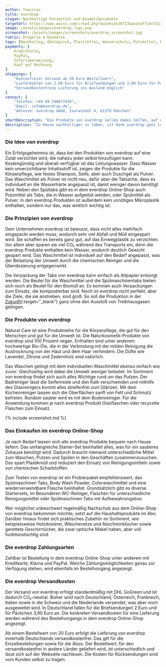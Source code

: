 ```yaml
---
author: Tomislav
title: everdrop
slogan: Nachhaltige Putzmittel und Kosmetikprodukte
targetUrl: https://www.awin1.com/cread.php?awinmid=26713&awinaffid=731132
image: /assets/images/everdrop_logo.png
screenshot: /assets/images/screenshots/everdrop_screenshot.jpg
rubric: Drogerie & Kosmetik
tags: [Nachhaltig, Ökologisch, Plastikfrei, Wasserschutz, Putzmittel, Reinigungsmittel, Kosmetik]
payments: [
    Kreditkarte,
    PayPal,
    Sofortüberweisung,
    Kauf auf Rechnung
]
shippings: [
    "Kostenfreier Versand ab 20 Euro Bestellwert",
    "Lieferkosten von 2,00 Euro für Briefsendungen und 3,90 Euro für Paketsendungen",
    "Versandkostenfreie Lieferung ins Ausland möglich"
]
contact: [
    "Telefon: +49 89 248877410",
    "Email: info@everdrop.de",
    "Adresse: everdrop GmbH, Isarwinkel 4, 81379 München"
]
shortDescription: "Die Produkte von everdrop sollen dabei helfen, auf das Einwegplastik zu verzichten, die Treibhausgasemissionen zu reduzieren und die chemische Belastung zu verringern."
description: "Zu Hause nachhaltiger zu leben, ist dank everdrop ganz leicht. Das Unternehmen achtet im Besonderen darauf, was wirklich gebraucht wird, und lässt weg, was unnötig ist. Allem voran lässt sich dadurch im Haushalt schnell und einfach auf Plastik verzichten."
---
```


### Die Idee von everdrop

Ein Erfolgsgeheimnis ist, dass bei den Produkten von everdrop auf eine Zutat verzichtet wird, die nahezu jeder selbst hinzufügen kann. Kostengünstig und überall verfügbar ist das Leitungswasser. Dass Wasser kein unverzichtbarer Inhaltsstoff ist, zeigen die Produkte für die Körperpflege, wie festes Shampoo, Seife, aber auch Duschgel als Pulver. Das Waschmittel als Pulver ist nicht neu, dafür aber die Tatsache, dass es individuell an die Wasserhärte angepasst ist, damit weniger davon benötigt wird. Neben den Spültabs gibt es in dem everdrop Online-Shop auch Putzmittel als Tabs, die in Wasser aufgelöst werden, oder Spülmittel als Pulver. In den everdrop Produkten ist außerdem kein unnötiges Mikroplastik enthalten, sondern nur das, was wirklich wichtig ist.

### Die Prinzipien von everdrop

Dem Unternehmen everdrop ist bewusst, dass nicht alles mehrfach eingepackt werden muss, wodurch sehr viel Abfall und Müll eingespart wird. Sie schaffen es bereits ganz gut, auf das Einwegplastik zu verzichten. Vor allem aber sparen sie viel CO₂ während des Transports ein, denn die everdrop Produkte enthalten kein Wasser, wodurch deutlich Gewicht gespart wird. Das Waschmittel ist individuell auf den Bedarf angepasst, was der Belastung der Umwelt durch die chemischen Reiniger und die Überdosierung entgegenwirkt.

Die Verpackung der Tabs von everdrop kann einfach als Altpapier entsorgt werden. Die Beutel für die Waschmittel und die Spülmaschinentabs bieten sich noch als Beutel für den Biomüll an. Es kommen auch Verpackungen zum Einsatz, die kompostierbar sind. Noch ist everdrop nicht perfekt, aber die Ziele, die sie anstreben, sind groß. So soll die Produktion in der [Zukunft](https://mission.everdrop.de/){:target="_blank"} ganz ohne den Ausstoß von Treibhausgasen gelingen.

### Die Produkte von everdrop

Natural Care ist eine Produktreihe für die Körperpflege, die gut für den Menschen und gut für die Umwelt ist. Die Naturkosmetik-Produkte von everdrop sind 100 Prozent vegan. Enthalten sind unter anderem hochwertige Bio-Öle, die in der Verbindung mit der milden Reinigung die Austrocknung von der Haut und dem Haar verhindern. Die Düfte wie Lavendel, Zitrone und Zedernholz sind natürlich.

Das Waschen gelingt mit dem individuellen Waschmittel ebenso einfach wie zuvor. Gleichzeitig wird dabei die Umwelt weniger belastet. Im Sortiment von everdrop findet sich auch alles Wichtige rund um das Putzen. Der Badreiniger lässt die Seifenreste und den Kalk verschwinden und mithilfe des Glasreinigers kommt alles streifenfrei zum Glänzen. Mit dem Küchenreiniger lassen sich die Oberflächen sanft von Fett und Schmutz befreien. Rundum sauber wird es mit dem Bodenreiniger. Für die Anwendung kommen je nach everdrop Produkt Glasflaschen oder recycelte Flaschen zum Einsatz.

{% include screenshot.md %}

### Das Einkaufen im everdrop Online-Shop

Je nach Bedarf lassen sich alle everdrop Produkte bequem nach Hause liefern. Das umfangreiche Starter-Set beinhaltet alles, was für ein sauberes Zuhause benötigt wird. Dadurch braucht niemand unterschiedliche Mittel zum Waschen, Putzen und Spülen in den Geschäften zusammenzusuchen. Das spart Plastikmüll und reduziert den Einsatz von Reinigungsmitteln sowie von chemischen Schadstoffen.

Zum Testen von everdrop ist ein Probierpaket empfehlenswert, das Spülmaschinen Tabs, Body Wash Powder, Colorwaschmittel und eine wiederverwendbare Flasche beinhaltet. Grundsätzlich gibt es diverse Startersets, im Besonderen WC-Reiniger, Flaschen für unterschiedliche Reinigungsmittel oder Spülmaschinen Tabs mit Aufbewahrungsbox.

Wer möglichst unbeschwert regelmäßig Nachschub aus dem Online-Shop von everdrop bekommen möchte, setzt auf die Haushaltsprodukte im Abo. Darüber hinaus findet sich praktisches Zubehör im Sortiment, wie beispielsweise Holzdosierer, Wäschenetze und Abschminktücher sowie gerettete Geschirrtücher, die zwar optische Makel haben, aber voll funktionstüchtig sind.

### Die everdrop Zahlungsarten

Zahlbar ist Bestellung in dem everdrop Online-Shop unter anderem mit Kreditkarte, Klarna und PayPal. Welche Zahlungsmöglichkeiten genau zur Verfügung stehen, wird ebenfalls im Bestellvorgang angezeigt.

### Die everdrop Versandkosten

Der Versand von everdrop erfolgt standardmäßig mit DHL GoGreen und ist dadurch CO₂-neutral. Bisher wird nach Deutschland, Österreich, Frankreich, Italien sowie in die Schweiz und die Niederlande versendet, was aber noch ausgeweitet wird. In Deutschland fallen für die Briefsendungen 2 Euro und für Päckchen 3,90 Euro an. Die konkreten Versandkosten für eine Lieferung werden während des Bestellvorgangs in dem everdrop Online-Shop angezeigt.

Ab einem Bestellwert von 20 Euro erfolgt die Lieferung von everdrop innerhalb Deutschlands versandkostenfrei. Das gilt für die Einzelbestellungen sowie für die Abos. Der Bestellwert, für den versandkostenfrei in andere Länder geliefert wird, ist unterschiedlich und lässt sich auf der Webseite nachlesen. Die Kosten für Rücksendungen sind vom Kunden selbst zu tragen.